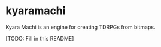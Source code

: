 # kyaramachi
Kyara Machi is an engine for creating TDRPGs from bitmaps.

[TODO: Fill in this README]
